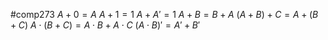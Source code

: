 #comp273 
$A + 0 = A$
$A + 1 = 1$
$A + A'=1$
$A + B = B + A$
$(A + B) + C = A + (B + C)$
$A\cdot (B + C) = A\cdot B + A\cdot C$
$(A\cdot B)'=A'+B'$

